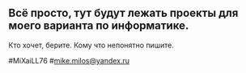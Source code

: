 ## Всё просто, тут будут лежать проекты для моего варианта по информатике.
Кто хочет, берите. 
Кому что непонятно пишите. 

#MiXaiLL76
#mike.milos@yandex.ru